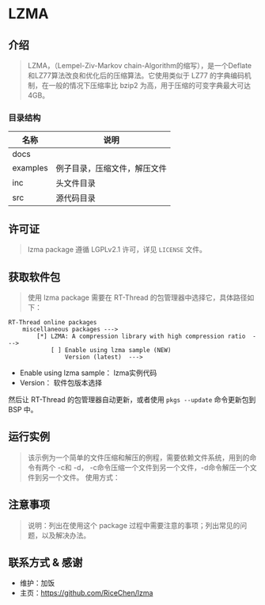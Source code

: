 # LZMA

## 介绍

> LZMA，（Lempel-Ziv-Markov chain-Algorithm的缩写），是一个Deflate和LZ77算法改良和优化后的压缩算法。它使用类似于 LZ77 的字典编码机制，在一般的情况下压缩率比 bzip2 为高，用于压缩的可变字典最大可达4GB。

### 目录结构

| 名称 | 说明 |
| ---- | ---- |
| docs  |  |
| examples | 例子目录，压缩文件，解压文件 |
| inc  | 头文件目录 |
| src  | 源代码目录 |

## 许可证

> lzma package 遵循 LGPLv2.1 许可，详见 `LICENSE` 文件。

## 获取软件包

> 使用 lzma package 需要在 RT-Thread 的包管理器中选择它，具体路径如下：

```
RT-Thread online packages
    miscellaneous packages --->
        [*] LZMA: A compression library with high compression ratio  --->
            [ ] Enable using lzma sample (NEW) 
                Version (latest)  --->
```
- Enable using lzma sample： lzma实例代码
- Version： 软件包版本选择

然后让 RT-Thread 的包管理器自动更新，或者使用 `pkgs --update` 命令更新包到 BSP 中。

## 运行实例

> 该示例为一个简单的文件压缩和解压的例程，需要依赖文件系统，用到的命令有两个 -c和 -d， -c命令压缩一个文件到另一个文件，-d命令解压一个文件到另一个文件。
> 使用方式：


## 注意事项

> 说明：列出在使用这个 package 过程中需要注意的事项；列出常见的问题，以及解决办法。

## 联系方式 & 感谢

* 维护：加饭
* 主页：https://github.com/RiceChen/lzma
